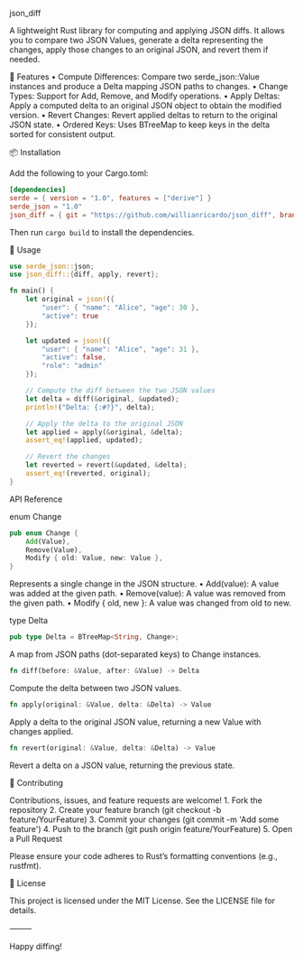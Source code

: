 json_diff

A lightweight Rust library for computing and applying JSON diffs. It allows you to compare two JSON Values, generate a delta representing the changes, apply those changes to an original JSON, and revert them if needed.

🚀 Features
	•	Compute Differences: Compare two serde_json::Value instances and produce a Delta mapping JSON paths to changes.
	•	Change Types: Support for Add, Remove, and Modify operations.
	•	Apply Deltas: Apply a computed delta to an original JSON object to obtain the modified version.
	•	Revert Changes: Revert applied deltas to return to the original JSON state.
	•	Ordered Keys: Uses BTreeMap to keep keys in the delta sorted for consistent output.

📦 Installation

Add the following to your Cargo.toml:

```toml
[dependencies]
serde = { version = "1.0", features = ["derive"] }
serde_json = "1.0"
json_diff = { git = "https://github.com/willianricardo/json_diff", branch = "main" }
```

Then run `cargo build` to install the dependencies.

🔧 Usage
```rust
use serde_json::json;
use json_diff::{diff, apply, revert};

fn main() {
    let original = json!({
        "user": { "name": "Alice", "age": 30 },
        "active": true
    });

    let updated = json!({
        "user": { "name": "Alice", "age": 31 },
        "active": false,
        "role": "admin"
    });

    // Compute the diff between the two JSON values
    let delta = diff(&original, &updated);
    println!("Delta: {:#?}", delta);

    // Apply the delta to the original JSON
    let applied = apply(&original, &delta);
    assert_eq!(applied, updated);

    // Revert the changes
    let reverted = revert(&updated, &delta);
    assert_eq!(reverted, original);
}
```

API Reference

enum Change

```rust
pub enum Change {
    Add(Value),
    Remove(Value),
    Modify { old: Value, new: Value },
}
```

Represents a single change in the JSON structure.
	•	Add(value): A value was added at the given path.
	•	Remove(value): A value was removed from the given path.
	•	Modify { old, new }: A value was changed from old to new.

type Delta

```rust
pub type Delta = BTreeMap<String, Change>;
```

A map from JSON paths (dot-separated keys) to Change instances.

```rust
fn diff(before: &Value, after: &Value) -> Delta
```

Compute the delta between two JSON values.

```rust
fn apply(original: &Value, delta: &Delta) -> Value
```

Apply a delta to the original JSON value, returning a new Value with changes applied.

```rust
fn revert(original: &Value, delta: &Delta) -> Value
```

Revert a delta on a JSON value, returning the previous state.

🤝 Contributing

Contributions, issues, and feature requests are welcome!
	1.	Fork the repository
	2.	Create your feature branch (git checkout -b feature/YourFeature)
	3.	Commit your changes (git commit -m 'Add some feature')
	4.	Push to the branch (git push origin feature/YourFeature)
	5.	Open a Pull Request

Please ensure your code adheres to Rust’s formatting conventions (e.g., rustfmt).

📄 License

This project is licensed under the MIT License. See the LICENSE file for details.

⸻

Happy diffing!
